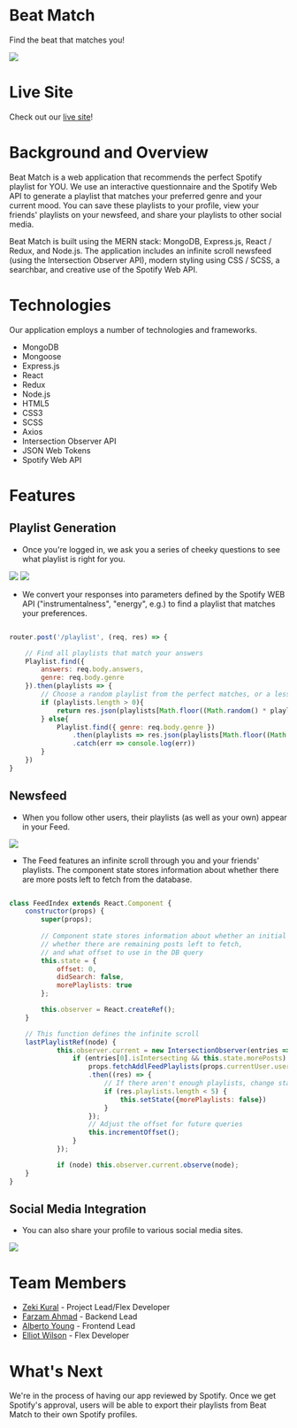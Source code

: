 # Beat Match

Find the beat that matches you!

<img src="https://beatmatch-images.s3.us-east-1.amazonaws.com/homepage.png"/>

# Live Site

Check out our [live site](https://beat-match-mern.herokuapp.com/#/)!

# Background and Overview
Beat Match is a web application that recommends the perfect Spotify playlist for YOU. We use an interactive questionnaire and the Spotify Web API to generate a playlist that matches your preferred genre and your current mood. You can save these playlists to your profile, view your friends' playlists on your newsfeed, and share your playlists to other social media.

Beat Match is built using the MERN stack: MongoDB, Express.js, React / Redux, and Node.js. The application includes an infinite scroll newsfeed (using the Intersection Observer API), modern styling using CSS / SCSS, a searchbar, and creative use of the Spotify Web API.

# Technologies

Our application employs a number of technologies and frameworks.

* MongoDB
* Mongoose
* Express.js
* React
* Redux
* Node.js
* HTML5
* CSS3
* SCSS
* Axios
* Intersection Observer API
* JSON Web Tokens
* Spotify Web API


# Features

## Playlist Generation

* Once you're logged in, we ask you a series of cheeky questions to see what playlist is right for you.

<img src="https://beatmatch-images.s3.us-east-1.amazonaws.com/genreselection.png"/>

<img src="https://beatmatch-images.s3.us-east-1.amazonaws.com/question.png"/>

* We convert your responses into parameters defined by the Spotify WEB API ("instrumentalness", "energy", e.g.) to find a playlist that matches your preferences.

```javascript

router.post('/playlist', (req, res) => {

    // Find all playlists that match your answers
    Playlist.find({
        answers: req.body.answers,
        genre: req.body.genre
    }).then(playlists => {
        // Choose a random playlist from the perfect matches, or a less-than-perfect match if there's no perfect match
        if (playlists.length > 0){
            return res.json(playlists[Math.floor((Math.random() * playlists.length-1))])
        } else{
            Playlist.find({ genre: req.body.genre })
                .then(playlists => res.json(playlists[Math.floor((Math.random() * playlists.length-1))]))
                .catch(err => console.log(err))
        }
    })
}

```

## Newsfeed

* When you follow other users, their playlists (as well as your own) appear in your Feed.

<img src="https://beatmatch-images.s3.us-east-1.amazonaws.com/newsfeed2.png"/>

* The Feed features an infinite scroll through you and your friends' playlists. The component state stores information about whether there are more posts left to fetch from the database.

```javascript

class FeedIndex extends React.Component {
    constructor(props) {
        super(props);
        
        // Component state stores information about whether an initial search has been performed,
        // whether there are remaining posts left to fetch,
        // and what offset to use in the DB query
        this.state = {
            offset: 0,
            didSearch: false,
            morePlaylists: true
        };

        this.observer = React.createRef();
    }

    // This function defines the infinite scroll
    lastPlaylistRef(node) {
            this.observer.current = new IntersectionObserver(entries => {
                if (entries[0].isIntersecting && this.state.morePosts) {
                    props.fetchAddlFeedPlaylists(props.currentUser.username, this.state.offset + 5)
                    .then((res) => {
                        // If there aren't enough playlists, change state to prevent additional queries
                        if (res.playlists.length < 5) {
                            this.setState({morePlaylists: false})
                        }
                    });
                    // Adjust the offset for future queries
                    this.incrementOffset();
                }
            });

            if (node) this.observer.current.observe(node);
    }
}

```

## Social Media Integration

* You can also share your profile to various social media sites.

<img src="https://beatmatch-images.s3.us-east-1.amazonaws.com/socialmedia.png"/>

# Team Members
* [Zeki Kural](https://github.com/zkural1) - Project Lead/Flex Developer
* [Farzam Ahmad](https://github.com/FarzamA) - Backend Lead
* [Alberto Young](https://github.com/alyoung1991) - Frontend Lead
* [Elliot Wilson](https://github.com/elliot-wilson) - Flex Developer

# What's Next

We're in the process of having our app reviewed by Spotify. Once we get Spotify's approval, users will be able to export their playlists from Beat Match to their own Spotify profiles.
